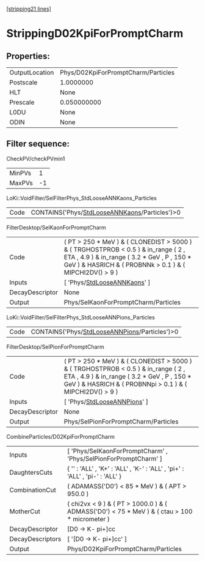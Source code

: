[[stripping21 lines]](./stripping21-index)

# StrippingD02KpiForPromptCharm

## Properties:

|                |                                     |
|----------------|-------------------------------------|
| OutputLocation | Phys/D02KpiForPromptCharm/Particles |
| Postscale      | 1.0000000                           |
| HLT            | None                                |
| Prescale       | 0.050000000                         |
| L0DU           | None                                |
| ODIN           | None                                |

## Filter sequence:

CheckPV/checkPVmin1

|        |     |
|--------|-----|
| MinPVs | 1   |
| MaxPVs | -1  |

LoKi::VoidFilter/SelFilterPhys_StdLooseANNKaons_Particles

|      |                                                                                                  |
|------|--------------------------------------------------------------------------------------------------|
| Code | CONTAINS('Phys/[StdLooseANNKaons](./stripping21-commonparticles-stdlooseannkaons)/Particles')\>0 |

FilterDesktop/SelKaonForPromptCharm

|                 |                                                                                                                                                                                                     |
|-----------------|-----------------------------------------------------------------------------------------------------------------------------------------------------------------------------------------------------|
| Code            | ( PT \> 250 \* MeV ) & ( CLONEDIST \> 5000 ) & ( TRGHOSTPROB \< 0.5 ) & in_range ( 2 , ETA , 4.9 ) & in_range ( 3.2 \* GeV , P , 150 \* GeV ) & HASRICH & ( PROBNNk \> 0.1 ) & ( MIPCHI2DV() \> 9 ) |
| Inputs          | [ 'Phys/[StdLooseANNKaons](./stripping21-commonparticles-stdlooseannkaons)' ]                                                                                                                     |
| DecayDescriptor | None                                                                                                                                                                                                |
| Output          | Phys/SelKaonForPromptCharm/Particles                                                                                                                                                                |

LoKi::VoidFilter/SelFilterPhys_StdLooseANNPions_Particles

|      |                                                                                                  |
|------|--------------------------------------------------------------------------------------------------|
| Code | CONTAINS('Phys/[StdLooseANNPions](./stripping21-commonparticles-stdlooseannpions)/Particles')\>0 |

FilterDesktop/SelPionForPromptCharm

|                 |                                                                                                                                                                                                      |
|-----------------|------------------------------------------------------------------------------------------------------------------------------------------------------------------------------------------------------|
| Code            | ( PT \> 250 \* MeV ) & ( CLONEDIST \> 5000 ) & ( TRGHOSTPROB \< 0.5 ) & in_range ( 2 , ETA , 4.9 ) & in_range ( 3.2 \* GeV , P , 150 \* GeV ) & HASRICH & ( PROBNNpi \> 0.1 ) & ( MIPCHI2DV() \> 9 ) |
| Inputs          | [ 'Phys/[StdLooseANNPions](./stripping21-commonparticles-stdlooseannpions)' ]                                                                                                                      |
| DecayDescriptor | None                                                                                                                                                                                                 |
| Output          | Phys/SelPionForPromptCharm/Particles                                                                                                                                                                 |

CombineParticles/D02KpiForPromptCharm

|                  |                                                                                                    |
|------------------|----------------------------------------------------------------------------------------------------|
| Inputs           | [ 'Phys/SelKaonForPromptCharm' , 'Phys/SelPionForPromptCharm' ]                                  |
| DaughtersCuts    | { '' : 'ALL' , 'K+' : 'ALL' , 'K-' : 'ALL' , 'pi+' : 'ALL' , 'pi-' : 'ALL' }                       |
| CombinationCut   | ( ADAMASS('D0') \< 85 \* MeV ) & ( APT \> 950.0 )                                                  |
| MotherCut        | ( chi2vx \< 9 ) & ( PT \> 1000.0 ) & ( ADMASS('D0') \< 75 \* MeV ) & ( ctau \> 100 \* micrometer ) |
| DecayDescriptor  | [D0 -\> K- pi+]cc                                                                                |
| DecayDescriptors | [ '[D0 -\> K- pi+]cc' ]                                                                        |
| Output           | Phys/D02KpiForPromptCharm/Particles                                                                |

